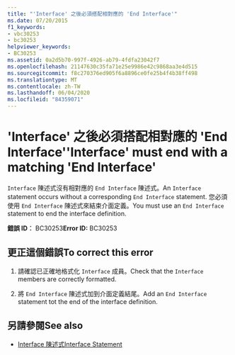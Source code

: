 ```yaml
---
title: "'Interface' 之後必須搭配相對應的 'End Interface'"
ms.date: 07/20/2015
f1_keywords:
- vbc30253
- bc30253
helpviewer_keywords:
- BC30253
ms.assetid: 0a2d5b70-997f-4926-ab79-4fdfa23042f7
ms.openlocfilehash: 21147630c35fa71e25e9986e42c9868aa3e4d515
ms.sourcegitcommit: f8c270376ed905f6a8896ce0fe25b4f4b38ff498
ms.translationtype: MT
ms.contentlocale: zh-TW
ms.lasthandoff: 06/04/2020
ms.locfileid: "84359071"
---
```

# <a name="interface-must-end-with-a-matching-end-interface"></a><span data-ttu-id="019c2-102">'Interface' 之後必須搭配相對應的 'End Interface'</span><span class="sxs-lookup"><span data-stu-id="019c2-102">'Interface' must end with a matching 'End Interface'</span></span>
<span data-ttu-id="019c2-103">`Interface` 陳述式沒有相對應的 `End Interface` 陳述式。</span><span class="sxs-lookup"><span data-stu-id="019c2-103">An `Interface` statement occurs without a corresponding `End Interface` statement.</span></span> <span data-ttu-id="019c2-104">您必須使用 `End Interface` 陳述式來結束介面定義。</span><span class="sxs-lookup"><span data-stu-id="019c2-104">You must use an `End Interface` statement to end the interface definition.</span></span>  
  
 <span data-ttu-id="019c2-105">**錯誤 ID︰** BC30253</span><span class="sxs-lookup"><span data-stu-id="019c2-105">**Error ID:** BC30253</span></span>  
  
## <a name="to-correct-this-error"></a><span data-ttu-id="019c2-106">更正這個錯誤</span><span class="sxs-lookup"><span data-stu-id="019c2-106">To correct this error</span></span>  
  
1. <span data-ttu-id="019c2-107">請確認已正確地格式化 `Interface` 成員。</span><span class="sxs-lookup"><span data-stu-id="019c2-107">Check that the `Interface` members are correctly formatted.</span></span>  
  
2. <span data-ttu-id="019c2-108">將 `End Interface` 陳述式加到介面定義結尾。</span><span class="sxs-lookup"><span data-stu-id="019c2-108">Add an `End Interface` statement tot the end of the interface definition.</span></span>  
  
## <a name="see-also"></a><span data-ttu-id="019c2-109">另請參閱</span><span class="sxs-lookup"><span data-stu-id="019c2-109">See also</span></span>

- [<span data-ttu-id="019c2-110">Interface 陳述式</span><span class="sxs-lookup"><span data-stu-id="019c2-110">Interface Statement</span></span>](../language-reference/statements/interface-statement.md)

